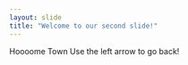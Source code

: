 ```yaml
---
layout: slide
title: "Welcome to our second slide!"
---
```

Hoooome Town
Use the left arrow to go back!
